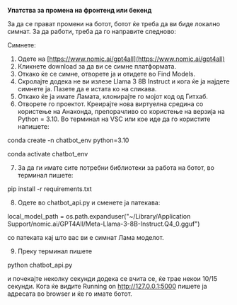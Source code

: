 **Упатства за промена на фронтенд или бекенд**

За да се прават промени на ботот, ботот ќе треба да ви биде локално симнат. За да работи, треба
да го направите следново:

Симнете:

1. Одете на [https://www.nomic.ai/gpt4all](https://www.nomic.ai/gpt4all)
2. Кликнете download за да ви се симне платформата.
3. Откако ќе се симне, отворете ја и отидете во Find Models.
4. Скролајте додека не ви излезе Llama 3 8B Instruct и кога ќе ја најдете симнете ја. Пазете да е истата ко на сликава.
5. Откако ќе ја имате Ламата, клонирајте го мојот код од Гитхаб.
6. Отворете го проектот. Креирајте нова виртуелна средина со користење на Анаконда, препорачливо со користење на верзија на Python = 3.10. Во терминал на VSC или кое иде да го користите напишете:

conda create -n chatbot_env python=3.10

conda activate chatbot_env

7. За да ги имате сите потребни библиотеки за работа на ботот, во терминал пишете:

pip install -r requirements.txt

8. Одете во chatbot_api.py и сменете ја патекава:

local_model_path = os.path.expanduser("~/Library/Application
Support/nomic.ai/GPT4All/Meta-Llama-3-8B-Instruct.Q4_0.gguf")

со патеката кај што вас ви е симнат Лама моделот.

9. Преку терминал пишете

python chatbot_api.py

и почекајте неколку секунди додека се вчита се, ќе трае некои 10/15 секунди. Кога ќе видите Running on http://127.0.0.1:5000
пишете ја адресата во browser и ќе го имате ботот.
